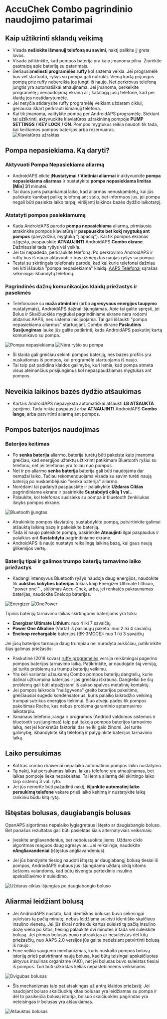 # AccuChek Combo pagrindinio naudojimo patarimai

## Kaip užtikrinti sklandų veikimą

* Visada **nešiokite išmanujį telefoną su savimi**, naktį palikite jį greta lovos.
* Visada įsitikinkite, kad pompos baterija yra kaip įmanoma pilna. Žiūrėkite pastraipą apie bateriją su patarimais.
* Geriausia**neliesti programėlės ruffy** kol sistema veikia. Jei programėlė bus vėl startuota, ryšys su pompa gali nutrūkti. Vieną kartą prijungus pompą prie ruffy nebereikia jos jungti iš naujo. Net perkrovus telefoną jungtis yra automatiškai atnaujinama. Jei įmanoma, perkelkite programėlę į nenaudojamą ekraną ar į katalogą jūsų telefone, kad per klaidą jos neatidarytumėte.
* Jei netyčia atidarysite ruffy programėlę veikiant uždaram ciklui, geriausia iškart perkrauti išmanųjį telefoną.
* Kai tik įmanoma, valdykite pompą per AndroidAPS programėlę. Siekiant tai užtikrinti, aktyvuokite klaviatūros užrakinimą pompoje **PUMP SETTINGS / KEY LOCK / ON**. Pompos mygtukus reikia naudoti tik tada, kai keičiamos pompos baterijos arba rezervuaras. ![Klaviatūros užraktas](../images/combo/combo-tips-keylock.png)

## Pompa nepasiekiama. Ką daryti?

### Aktyvuoti Pompa Nepasiekiama aliarmą

* AndroidAPS eikite į**Nustatymai / Vietiniai aliarmai** ir aktyvuokite **pompa nepasiekiama aliarmas** ir nustatykite **pompa nepasiekiama limitas [Min]** **31** minutei. 
* Tai duos jums pakankamai laiko, kad aliarmas nenuskambėtų, kai jūs paliekate kambarį palikę telefoną ant stalo, bet informuos jus, jei pompa negali būti pasiekta laiko tarpą, viršijantį laikinos bazės dydžio laikotarpį.

### Atstatyti pompos pasiekiamumą

* Kada AndroidAPS parodo **pompa nepasiekiama** aliarmą, pirmiausia atrakinkite pompos klaviatūrą ir **paspauskite bet kokį mygtuką ant pompos** (pavyzdžiui, mygtuką "į apačią"). Kai tik pompos ekranas užgęsta, paspauskite **ATNAUJINTI** AndroidAPS **Combo ekrane**. Dažniausiai tada ryšys vėl veikia.
* Jei tai nepadeda, perkraukite telefoną. Po perkrovimo AndroidAPS ir ruffy bus iš naujo aktyvuoti ir bus užmegztas naujas ryšys su pompa.
* Testai su skirtingais telefonais parodė, kad kai kurie telefonai dažniau nei kiti iššaukia "pompa nepasiekiama" klaidą. [AAPS Telefonai](https://docs.google.com/spreadsheets/d/1gZAsN6f0gv6tkgy9EBsYl0BQNhna0RDqA9QGycAqCQc/edit#gid=698881435) sąrašas sėkmingai išbandytų telefonų. 

### Pagrindinės dažnų komunikacijos klaidų priežastys ir pasekmės

* Telefonuose su **maža atmintimi** (arba **agresyvaus energijos taupymo** nustatymais), AndroidAPS dažnai išjungiamas. Apie tai galite spręsti, jei Bolus ir Skaičiuoklės mygtukai pagrindiniame ekrane nėra rodomi atidarius AAPS, nes sistema inicijuojama. Tai gali iššaukti "pompa nepasiekiama aliarmus" startuojant. Combo ekrane **Paskutinis Susijungimas** lauke jūs galite patikrinti, kada AndroidAPS paskutinį kartą komunikavo su pompa. 

![Pompa nepasiekiama](../images/combo/combo-tips-pump-unreachable.png) ![Nėra ryšio su pompa](../images/combo/combo-tips-no-connection-to-pump.png)

* Ši klaida gali greičiau sekinti pompos bateriją, nes bazės profilis yra nuskaitomas iš pompos, kai programėlė startuojama iš naujo.
* Tai taip pat padidina klaidos galimybę, kuri lemia, kad pompa atmeta visus ateinančius prisijungimus kol nepaspaudžiamas mygtukas ant pompos. 

## Neveikia laikinos bazės dydžio atšaukimas

* Kartais AndroidAPS nepavyksta automatiškai atšaukti **LB ATŠAUKTA** įspėjimo. Tada reikia paspausti arba **ATNAUJINTI** AndroidAPS **Combo lange**, arba patvirtinti aliarmą ant pompos.

## Pompos baterijos naudojimas

### Baterijos keitimas

* Po **senka baterija** aliarmo, baterija turėtų būti pakeista kaip įmanoma greičiau, kad energijos užtektų užtikrinti patikimam Bluetooth ryšiui su telefonu, net jei telefonas yra toliau nuo pompos.
* Net ir po aliarmo **senka baterija** baterija gali būti naudojama dar nemažai laiko. Tačiau rekomenduojama visada su savim turėti naują bateriją po nuskambėjusio "senka baterija" aliarmo.
* Norėdami tai padaryti paspauskite ir palaikykite **Uždaras Ciklas** pagrindiniame ekrane ir pasirinkite **Sustabdyti ciklą 1 val.**. 
* Palaukite, kol telefonas susisieks su pompa ir bluetooth ženkliukas išnyks pompos ekrane.

![Bluetooth įjungtas](../images/combo/combo-tips-compo.png)

* Atrakinkite pompos klaviatūrą, sustabdykite pompą, patvirtinkite galimai atšauktą laikiną bazę ir pakeiskite bateriją.
* Tada iš naujo paleiskite pompą, pasirinkite **Atnaujinti** ilgai paspaudus ir palaikius ant **Sustabdyta** pagrindiniame ekrane.
* AndroidAPS iš naujo nustatys reikalingą laikiną bazę, kai gaus naują glikemijos vertę. 

### Baterijų tipai ir galimos trumpo baterijų tarnavimo laiko priežastys

* Kadangi intensyvus Bluetooth ryšys naudoja daug energijos, naudokite tik **aukštos kokybės baterijas** tokias kaip Energizer Ultimate Lithium, "power one'" , siūlomas Accu-Chek, arba, jei renkatės pakraunamas baterijas, naudokite Eneloop baterijas. 

![Energizer](../images/combo/combo-tips-energizer.jpg) ![OnePower](../images/combo/combo-tips-power-one.png)

Tipinis baterijų tarnavimo laikas skirtingoms baterijoms yra toks:

* **Energizer Ultimate Lithium**: nuo 4 iki 7 savaičių
* **Power One Alkaline** (Varta) iš paslaugų paketo: nuo 2 iki 4 savaičių
* **Eneloop rechargable** baterijos (BK-3MCCE): nuo 1 iki 3 savaičių

Jei jūsų baterijos tarnauja daug trumpiau nei nurodyta aukščiau, patikrinkite šias galimas priežastis:

* Paskutinė (2018 kovas) [ruffy programėlės](https://github.com/MilosKozak/ruffy) versija reikšmingai pagerino pompos baterijos tarnavimo laiką. Patikrinkite, ar naudojate šią versiją, jei turite problemų su trumpu baterijų veikimu.
* Yra keli variantai užsukamų Combo pompos baterijų dangtelių, kurie dalinai užtrumpina baterijas ir jas greičiau iškrauna. Dangteliai be šių problemų gali būti atpažįstami iš aukso spalvos metalinių kontaktų.
* Jei pompos laikrodis "neišgyvena" greito baterijos pakeitimo, greičiausiai sugedo kondensatorius, kuris palaiko laikrodžio veikimą trumpai sutrikus energijos tiekimui. Šiuo atveju padės tik pompos pakeitimas Roche, kas nebus problema garantinio aptarnavimo laikotarpiu. 
* Išmanaus telefono įranga ir programos (Android valdomos sistemos ir bluetooth susijungimas) taip pat įtakoja pompos baterijos tarnavimo laiką, net jei konkretūs faktoriai dar ne iki galo žinomi. Jei turite galimybę, išbandykite kitą telefoną ir palyginkite baterijos tarnavimo laiką.

## Laiko persukimas

* Kol kas combo draiveriai nepalaiko automatinio pompos laiko nustatymo.
* Tą naktį, kai persukamas laikas, laikas telefone yra atnaujinamas, bet laikas pompoje lieka nepakeistas. Tai lemia aliarmą dėl skirtingo laiko tarp sistemų 3 val. ryto.
* Jei jūs nenorite būti pažadinti naktį, **išjunkite automatinį laiko persukimą telefone** vakare prieš laiko keitimą ir nustatykite laiką rankiniu būdu kitą rytą.

## Ištęstas bolusas, daugiabangis bolusas

OpenAPS algortimas nepalaiko lygiagretaus ištęsto ar daugiabangio boluso. Bet panašus rezultatas gali būti pasiektas šiais alternatyviais veiksmais:

* Įveskite angliavandenius, bet nebolusuokite jiems. Uždaro ciklo algoritmas reaguos daug agresyviau. Jei reikalinga, naudokite **eAngliavandeniai** (ištęstus angliavandenius).

* Jei jūs bandysite tiesiog naudoti ištęstą ar daugiabangį bolusą tiesiai iš pompos, AndroidAPS nubaus jus išjungdama uždarą ciklą kitoms šešioms valandoms, kad būtų išvengta perteklinio insulino apskaičiavimo ir suleidimo.

![Uždaras ciklas išjungtas po daugiabangio boluso](../images/combo/combo-tips-multiwave-bolus.png)

## Aliarmai leidžiant bolusą

* Jei AndroidAPS nustato, kad identiškas bolusas buvo sėkmingai suleistas tą pačią minutę, nebus leidžiama suleisti identiško skaičiaus insulino vienetų. Jei jūs tikrai norite du kartus suleisti tą pačią insulino dozę viena po kitos, tiesiog palaukite dvi minutes ir tada vėl suleiskite bolusą. Jei pirmas bolusas buvo nutrauktas ar nesuleistas dėl kitų priežasčių, nuo AAPS 2.0 versijos jūs galite nedelsiant patvirtinti bolusą iš naujo.
* Fone veikia saugumo mechanizmas, kuris nuskaito pompos bolusų istoriją prieš patvirtinant naują bolusą, kad būtų teisingai apskaičiuotas aktyvus insulinas organizme (AIO), net jei bolusas buvo suleistas tiesiai iš pompos. Turi būti užkirstas kelias nepastebimiems veiksmams.

![Dvigubas bolusas](../images/combo/combo-tips-doppelbolus.png)

* Šis mechanizmas taip pat atsakingas už antrą klaidos priežastį: Jei naudojant boluso skaičiuoklę kitas bolusas yra leidžiamas su pompa ir dėl to pasikeičia bolusų istorija, bolsuo skaičiuoklės pagrindas yra neteisingas ir bolusas yra atšaukiamas. 

![Atšauktas bolusas](../images/combo/combo-tips-history-changed.png)